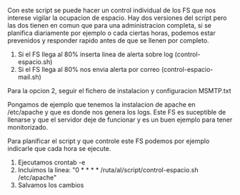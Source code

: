 Con este script se puede hacer un control individual de los FS que nos interese vigilar la ocupacion de espacio.
Hay dos versiones del script pero las dos tienen en comun que para una administracion completa, si se planifica diariamente por ejemplo o cada ciertas horas, podemos estar prevenidos y responder rapido antes de que se llenen por completo.
1. Si el FS llega al 80% inserta linea de alerta sobre log (control-espacio.sh)
2. Si el FS llega al 80% nos envia alerta por correo (control-espacio-mail.sh)

Para la opcion 2, seguir el fichero de instalacion y configuracion MSMTP.txt

Pongamos de ejemplo que tenemos la instalacion de apache en /etc/apache y que es donde nos genera los logs. Este FS es suceptible de llenarse y que el servidor deje de funcionar y es un buen ejemplo para tener monitorizado.

Para planificar el script y que controle este FS podemos por ejemplo indicarle que cada hora se ejecute.

1. Ejecutamos crontab -e
2.  Incluimos la linea:
"0 * * * * /ruta/al/script/control-espacio.sh /etc/apache"
3. Salvamos los cambios
   

